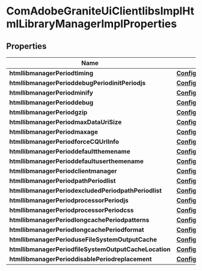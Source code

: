 
# ComAdobeGraniteUiClientlibsImplHtmlLibraryManagerImplProperties

## Properties
Name | Type | Description | Notes
------------ | ------------- | ------------- | -------------
**htmllibmanagerPeriodtiming** | [**ConfigNodePropertyBoolean**](ConfigNodePropertyBoolean.md) |  |  [optional]
**htmllibmanagerPerioddebugPeriodinitPeriodjs** | [**ConfigNodePropertyString**](ConfigNodePropertyString.md) |  |  [optional]
**htmllibmanagerPeriodminify** | [**ConfigNodePropertyBoolean**](ConfigNodePropertyBoolean.md) |  |  [optional]
**htmllibmanagerPerioddebug** | [**ConfigNodePropertyBoolean**](ConfigNodePropertyBoolean.md) |  |  [optional]
**htmllibmanagerPeriodgzip** | [**ConfigNodePropertyBoolean**](ConfigNodePropertyBoolean.md) |  |  [optional]
**htmllibmanagerPeriodmaxDataUriSize** | [**ConfigNodePropertyInteger**](ConfigNodePropertyInteger.md) |  |  [optional]
**htmllibmanagerPeriodmaxage** | [**ConfigNodePropertyInteger**](ConfigNodePropertyInteger.md) |  |  [optional]
**htmllibmanagerPeriodforceCQUrlInfo** | [**ConfigNodePropertyBoolean**](ConfigNodePropertyBoolean.md) |  |  [optional]
**htmllibmanagerPerioddefaultthemename** | [**ConfigNodePropertyString**](ConfigNodePropertyString.md) |  |  [optional]
**htmllibmanagerPerioddefaultuserthemename** | [**ConfigNodePropertyString**](ConfigNodePropertyString.md) |  |  [optional]
**htmllibmanagerPeriodclientmanager** | [**ConfigNodePropertyString**](ConfigNodePropertyString.md) |  |  [optional]
**htmllibmanagerPeriodpathPeriodlist** | [**ConfigNodePropertyArray**](ConfigNodePropertyArray.md) |  |  [optional]
**htmllibmanagerPeriodexcludedPeriodpathPeriodlist** | [**ConfigNodePropertyArray**](ConfigNodePropertyArray.md) |  |  [optional]
**htmllibmanagerPeriodprocessorPeriodjs** | [**ConfigNodePropertyArray**](ConfigNodePropertyArray.md) |  |  [optional]
**htmllibmanagerPeriodprocessorPeriodcss** | [**ConfigNodePropertyArray**](ConfigNodePropertyArray.md) |  |  [optional]
**htmllibmanagerPeriodlongcachePeriodpatterns** | [**ConfigNodePropertyArray**](ConfigNodePropertyArray.md) |  |  [optional]
**htmllibmanagerPeriodlongcachePeriodformat** | [**ConfigNodePropertyString**](ConfigNodePropertyString.md) |  |  [optional]
**htmllibmanagerPerioduseFileSystemOutputCache** | [**ConfigNodePropertyBoolean**](ConfigNodePropertyBoolean.md) |  |  [optional]
**htmllibmanagerPeriodfileSystemOutputCacheLocation** | [**ConfigNodePropertyString**](ConfigNodePropertyString.md) |  |  [optional]
**htmllibmanagerPerioddisablePeriodreplacement** | [**ConfigNodePropertyArray**](ConfigNodePropertyArray.md) |  |  [optional]



